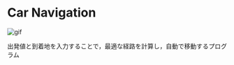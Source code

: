 # Car Navigation

![gif](https://github.com/Ryota-Koda/Tech-Profile/blob/main/Car%20Navigation/CarNavi.gif)

出発値と到着地を入力することで，最適な経路を計算し，自動で移動するプログラム  
